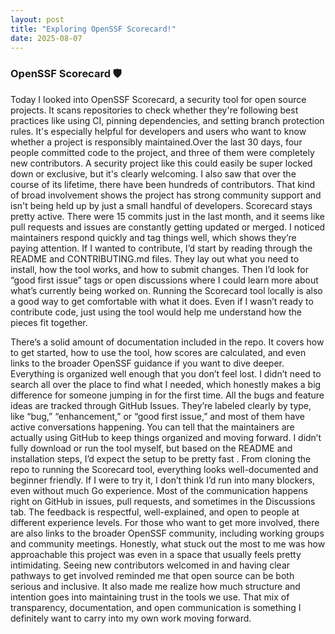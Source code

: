 ```yaml
---
layout: post
title: "Exploring OpenSSF Scorecard!"
date: 2025-08-07
---
```


### OpenSSF Scorecard 🛡️ 
Today I looked into OpenSSF Scorecard, a security tool for open source projects. It scans repositories to check whether they're following
best practices like using CI, pinning dependencies, and setting branch protection rules. It's especially helpful for developers and users
who want to know whether a project is responsibly maintained.Over the last 30 days, four people committed code to the project, and three of
them were completely new contributors. A security project like this could easily be super locked down or exclusive, but it's clearly
welcoming. I also saw that over the course of its lifetime, there have been hundreds of contributors. That kind of broad involvement shows
the project has strong community support and isn't being held up by just a small handful of developers. Scorecard stays pretty active. There
were 15 commits just in the last month, and it seems like pull requests and issues are constantly getting updated or merged. I noticed
maintainers respond quickly and tag things well, which shows they’re paying attention. If I wanted to contribute, I’d start by reading
through the README and CONTRIBUTING.md files. They lay out what you need to install, how the tool works, and how to submit changes. Then I’d
look for “good first issue” tags or open discussions where I could learn more about what’s currently being worked on. Running the Scorecard
tool locally is also a good way to get comfortable with what it does. Even if I wasn’t ready to contribute code, just using the tool would
help me understand how the pieces fit together.

There’s a solid amount of documentation included in the repo. It covers how to get started, how to use the tool, how scores are calculated,
and even links to the broader OpenSSF guidance if you want to dive deeper. Everything is organized well enough that you don’t feel lost. I
didn’t need to search all over the place to find what I needed, which honestly makes a big difference for someone jumping in for the first
time. All the bugs and feature ideas are tracked through GitHub Issues. They’re labeled clearly by type, like “bug,” “enhancement,” or “good
first issue,” and most of them have active conversations happening. You can tell that the maintainers are actually using GitHub to keep
things organized and moving forward. I didn’t fully download or run the tool myself, but based on the README and installation steps, I’d
expect the setup to be pretty fast . From cloning the repo to running the Scorecard tool, everything looks well-documented and beginner
friendly. If I were to try it, I don’t think I’d run into many blockers, even without much Go experience. Most of the communication happens
right on GitHub in issues, pull requests, and sometimes in the Discussions tab. The feedback is respectful, well-explained, and open to
people at different experience levels. For those who want to get more involved, there are also links to the broader OpenSSF community,
including working groups and community meetings. Honestly, what stuck out the most to me was how approachable this project was even in a
space that usually feels pretty intimidating. Seeing new contributors welcomed in and having clear pathways to get involved reminded me that
open source can be both serious and inclusive. It also made me realize how much structure and intention goes into maintaining trust in the
tools we use. That mix of transparency, documentation, and open communication is something I definitely want to carry into my own work
moving forward.
